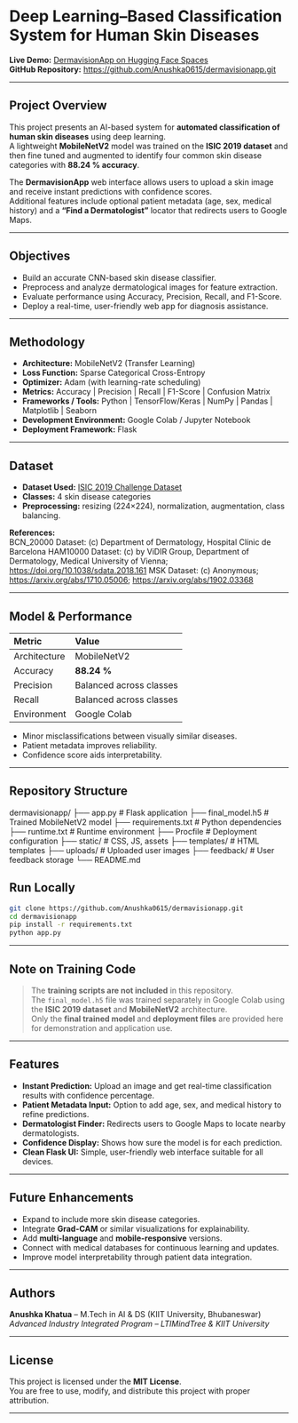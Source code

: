 # Deep Learning–Based Classification System for Human Skin Diseases

**Live Demo:** [DermavisionApp on Hugging Face Spaces](https://huggingface.co/spaces/anukhatua15/dermavision)  
**GitHub Repository:** https://github.com/Anushka0615/dermavisionapp.git  

---

## Project Overview  
This project presents an AI-based system for **automated classification of human skin diseases** using deep learning.  
A lightweight **MobileNetV2** model was trained on the **ISIC 2019 dataset** and then fine tuned and augmented to identify four common skin disease categories with **88.24 % accuracy**.  

The **DermavisionApp** web interface allows users to upload a skin image and receive instant predictions with confidence scores.  
Additional features include optional patient metadata (age, sex, medical history) and a **“Find a Dermatologist”** locator that redirects users to Google Maps.

---

## Objectives  
- Build an accurate CNN-based skin disease classifier.  
- Preprocess and analyze dermatological images for feature extraction.  
- Evaluate performance using Accuracy, Precision, Recall, and F1-Score.  
- Deploy a real-time, user-friendly web app for diagnosis assistance.  

---

## Methodology  
- **Architecture:** MobileNetV2 (Transfer Learning)  
- **Loss Function:** Sparse Categorical Cross-Entropy  
- **Optimizer:** Adam (with learning-rate scheduling)  
- **Metrics:** Accuracy | Precision | Recall | F1-Score | Confusion Matrix  
- **Frameworks / Tools:** Python | TensorFlow/Keras | NumPy | Pandas | Matplotlib | Seaborn  
- **Development Environment:** Google Colab / Jupyter Notebook  
- **Deployment Framework:** Flask  

---

## Dataset 
- **Dataset Used:** [ISIC 2019 Challenge Dataset](https://www.isic-archive.com)  
- **Classes:** 4 skin disease categories  
- **Preprocessing:** resizing (224×224), normalization, augmentation, class balancing.  

**References:**  
BCN_20000 Dataset: (c) Department of Dermatology, Hospital Clínic de Barcelona
HAM10000 Dataset: (c) by ViDIR Group, Department of Dermatology, Medical University of Vienna; https://doi.org/10.1038/sdata.2018.161
MSK Dataset: (c) Anonymous; https://arxiv.org/abs/1710.05006; https://arxiv.org/abs/1902.03368

---

## Model & Performance  
| Metric | Value |
|:--|:--|
| Architecture | MobileNetV2 |
| Accuracy | **88.24 %** |
| Precision | Balanced across classes |
| Recall | Balanced across classes |
| Environment | Google Colab |

- Minor misclassifications between visually similar diseases.  
- Patient metadata improves reliability.  
- Confidence score aids interpretability.  

---

## Repository Structure
dermavisionapp/
├── app.py # Flask application
├── final_model.h5 # Trained MobileNetV2 model
├── requirements.txt # Python dependencies
├── runtime.txt # Runtime environment
├── Procfile # Deployment configuration
├── static/ # CSS, JS, assets
├── templates/ # HTML templates
├── uploads/ # Uploaded user images
├── feedback/ # User feedback storage
└── README.md


## Run Locally  
```bash
git clone https://github.com/Anushka0615/dermavisionapp.git
cd dermavisionapp
pip install -r requirements.txt
python app.py
```
---

## Note on Training Code
> The **training scripts are not included** in this repository.  
> The `final_model.h5` file was trained separately in Google Colab using the **ISIC 2019 dataset** and **MobileNetV2** architecture.  
> Only the **final trained model** and **deployment files** are provided here for demonstration and application use.

---

## Features
- **Instant Prediction:** Upload an image and get real-time classification results with confidence percentage.  
- **Patient Metadata Input:** Option to add age, sex, and medical history to refine predictions.  
- **Dermatologist Finder:** Redirects users to Google Maps to locate nearby dermatologists.  
- **Confidence Display:** Shows how sure the model is for each prediction.  
- **Clean Flask UI:** Simple, user-friendly web interface suitable for all devices.

---

## Future Enhancements
- Expand to include more skin disease categories.  
- Integrate **Grad-CAM** or similar visualizations for explainability.  
- Add **multi-language** and **mobile-responsive** versions.  
- Connect with medical databases for continuous learning and updates.  
- Improve model interpretability through patient data integration.

---

## Authors
**Anushka Khatua** – M.Tech in AI & DS (KIIT University, Bhubaneswar)   
*Advanced Industry Integrated Program – LTIMindTree & KIIT University*

---

## License
This project is licensed under the **MIT License**.  
You are free to use, modify, and distribute this project with proper attribution.

---
